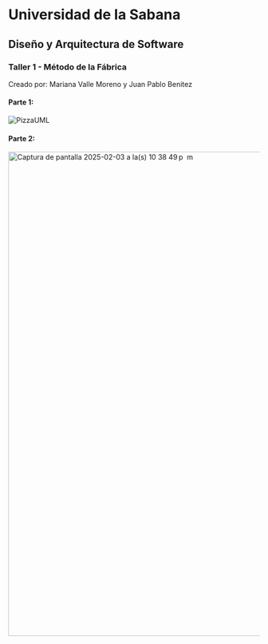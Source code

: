  # Universidad de la Sabana
## Diseño y Arquitectura de Software
### Taller 1 - Método de la Fábrica
Creado por: Mariana Valle Moreno y Juan Pablo Benitez

#### Parte 1:
![PizzaUML](DiagramaPizzaFactory.drawio)

#### Parte 2:
<img width="971" alt="Captura de pantalla 2025-02-03 a la(s) 10 38 49 p  m" src="https://github.com/user-attachments/assets/d2c46342-5ecc-4fa7-80a1-222f6a8ee797" />
